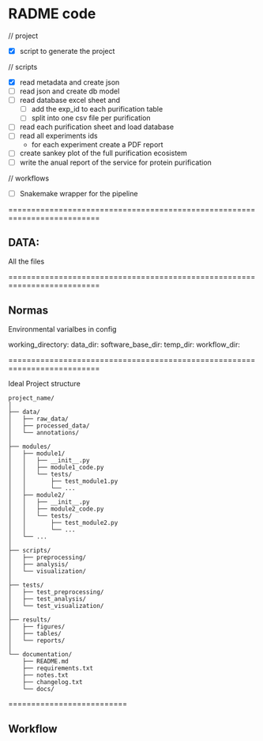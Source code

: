 RADME code
===========

// project
* [x] script to generate the project


// scripts

* [X] read metadata and create json
* [ ] read json and create db model
* [ ] read database excel sheet and 
  * [ ] add the exp_id to each purification table 
  * [ ] split into one csv file per purification
* [ ] read each purification sheet and load database
* [ ] read all experiments ids
  * for each experiment create a PDF report
* [ ] create sankey plot of the full purification ecosistem
* [ ] write the anual report of the service for protein purification

// workflows

* [ ] Snakemake wrapper for the pipeline

==========================================================================

DATA:
------

All the files 


==========================================================================

Normas
------

Environmental varialbes in config

working_directory:
data_dir:
software_base_dir:
temp_dir:
workflow_dir:


==========================================================================

Ideal Project structure  

```
project_name/
│
├── data/
│   ├── raw_data/
│   ├── processed_data/
│   └── annotations/
│
├── modules/
│   ├── module1/
│   │   ├── __init__.py
│   │   ├── module1_code.py
│   │   └── tests/
│   │       ├── test_module1.py
│   │       └── ...
│   ├── module2/
│   │   ├── __init__.py
│   │   ├── module2_code.py
│   │   └── tests/
│   │       ├── test_module2.py
│   │       └── ...
│   └── ...
│
├── scripts/
│   ├── preprocessing/
│   ├── analysis/
│   └── visualization/
│
├── tests/
│   ├── test_preprocessing/
│   ├── test_analysis/
│   └── test_visualization/
│
├── results/
│   ├── figures/
│   ├── tables/
│   └── reports/
│
└── documentation/
    ├── README.md
    ├── requirements.txt
    ├── notes.txt
    ├── changelog.txt
    └── docs/
```

==========================

Workflow
---------------

